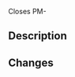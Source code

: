 <!--
To streamline the process of creating and reviewing pull requests, we have created a template.
It is not required to follow this template perfectly, but we encourage you to think about each header.
Before you publish a pull request think about the definition of done for the issue you are trying to resolve.
-->

<!--
Provide the key for the Jira issue this PR resolves.
-->

Closes PM-

## Description
<!--
Provide a concise description on the feature/fix your pull request implements.
-->

## Changes
<!--
Provide a list of important changes.

e.g.
* Added tests
* Renamed variable
* Added topic
-->

<!-- Reviews are automatically requested after the pull request has been created. -->
